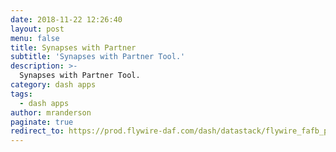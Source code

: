 ```yaml
---
date: 2018-11-22 12:26:40
layout: post
menu: false
title: Synapses with Partner
subtitle: 'Synapses with Partner Tool.'
description: >-
  Synapses with Partner Tool.
category: dash apps
tags:
  - dash apps
author: mranderson
paginate: true
redirect_to: https://prod.flywire-daf.com/dash/datastack/flywire_fafb_production/apps/fly_partners/?cleft_thresh_input=50
---
```

